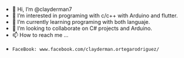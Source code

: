 - 👋 Hi, I’m @clayderman7
- 👀 I’m interested in programing with c/c++ with Arduino and flutter.
- 🌱 I’m currently learning programing with both languaje.
- 💞️ I’m looking to collaborate on C# projects and Arduino.
- 📫 How to reach me ...    
-     FaceBook: www.facebook.com/clayderman.ortegarodriguez/

<!---
clayderman7/clayderman7 is a ✨ special ✨ repository because its `README.md` (this file) appears on your GitHub profile.
You can click the Preview link to take a look at your changes.
--->
